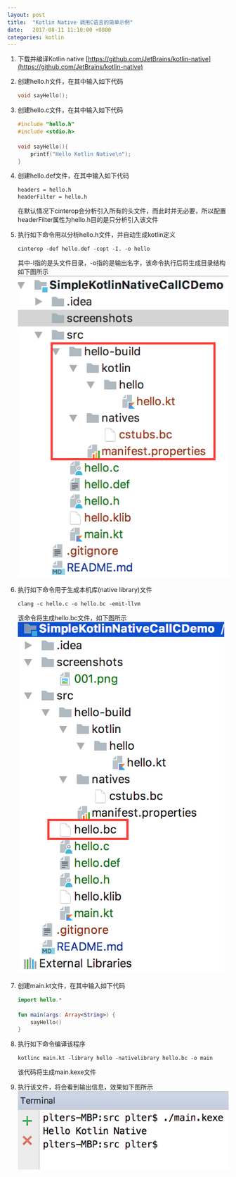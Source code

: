 ```yaml
---
layout: post
title:  "Kotlin Native 调用C语言的简单示例"
date:   2017-08-11 11:10:00 +0800
categories: kotlin
---
```



1. 下载并编译Kotlin native [https://github.com/JetBrains/kotlin-native](https://github.com/JetBrains/kotlin-native)
2. 创建hello.h文件，在其中输入如下代码  
    ```c 
    void sayHello();
    ```  
3.  创建hello.c文件，在其中输入如下代码  
    ```c
    #include "hello.h"
    #include <stdio.h>
    
    void sayHello(){
        printf("Hello Kotlin Native\n");
    }
    ```  
4. 创建hello.def文件，在其中输入如下代码  
    ```text
    headers = hello.h
    headerFilter = hello.h
    ```  
    在默认情况下cinterop会分析引入所有的头文件，而此时并无必要，所以配置headerFilter属性为hello.h目的是只分析引入该文件
    
5. 执行如下命令用以分析hello.h文件，并自动生成kotlin定义
    ```shell 
    cinterop -def hello.def -copt -I. -o hello
    ```
    其中-I指的是头文件目录，-o指的是输出名字，该命令执行后将生成目录结构如下图所示
    ![images/201708/screenshots/001.png](images/201708/screenshots/001.png)   
6. 执行如下命令用于生成本机库(native library)文件  
    ```shell
    clang -c hello.c -o hello.bc -emit-llvm
    ```
    该命令将生成hello.bc文件，如下图所示  
    ![images/201708/screenshots/002.png](images/201708/screenshots/002.png)  
7. 创建main.kt文件，在其中输入如下代码  
    ```kotlin
    import hello.*
    
    fun main(args: Array<String>) {
        sayHello()
    }
    ```  
8. 执行如下命令编译该程序  
    ```shell
    kotlinc main.kt -library hello -nativelibrary hello.bc -o main
    ```
    该代码将生成main.kexe文件  
9. 执行该文件，将会看到输出信息，效果如下图所示
    ![images/201708/screenshots/003.png](images/201708/screenshots/003.png) 
    
    